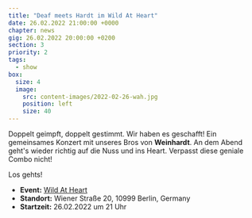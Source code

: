 ```yaml
---
title: "Deaf meets Hardt im Wild At Heart"
date: 26.02.2022 21:00:00 +0000
chapter: news
gig: 26.02.2022 20:00:00 +0200
section: 3
priority: 2
tags:
  - show
box:
  size: 4
  image:
    src: content-images/2022-02-26-wah.jpg
    position: left
    size: 40
---
```


Doppelt geimpft, doppelt gestimmt.
Wir haben es geschafft!
Ein gemeinsames Konzert mit unseres Bros von **Weinhardt**.
An dem Abend geht's wieder richtig auf die Nuss und ins Heart.
Verpasst diese geniale Combo nicht!
 

Los gehts!
* **Event:** [Wild At Heart](https://www.facebook.com/events/254943373242365/)
* **Standort:** Wiener Straße 20, 10999 Berlin, Germany
* **Startzeit:** 26.02.2022 um 21 Uhr
